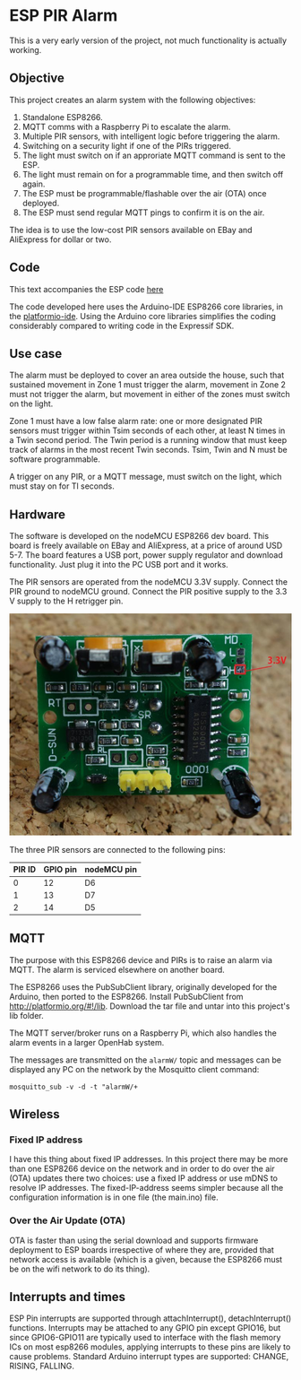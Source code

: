 # ESP PIR Alarm

This is a very early version of the project, not much functionality is actually working.

## Objective
This project creates an alarm system with the following objectives:

1. Standalone ESP8266.
1. MQTT comms with a Raspberry Pi to escalate the alarm.
1. Multiple PIR sensors, with intelligent logic before triggering the alarm.
1. Switching on a security light if one of the PIRs triggered.
1. The light must switch on if an approriate MQTT command is sent to the ESP.
1. The light must remain on for a programmable time, and then switch off again.
1. The ESP must be programmable/flashable over the air (OTA) once deployed.
1. The ESP must send regular MQTT pings to confirm it is on the air.

The idea is to use the low-cost PIR sensors available on EBay and AliExpress for dollar or two.

## Code
This text accompanies the ESP code [here](
https://github.com/NelisW/IoTPlay/blob/master/PlatformIO-IDE/interrupt/src/main.ino)

The code developed here uses the Arduino-IDE ESP8266 core libraries,  in the [platformio-ide](https://github.com/NelisW/myOpenHab/blob/master/docs/413b-ESP8266-PlatformIO-Arduino-Framework.md).  Using the Arduino core libraries simplifies the coding considerably compared to writing code in the Expressif SDK.

## Use case
The alarm must be deployed to cover an area outside the house, such that sustained movement in Zone 1 must trigger the alarm, movement in Zone 2 must not trigger the alarm, but movement in either of the zones must switch on the light.  

Zone 1 must have a low false alarm rate: one or more designated PIR sensors must trigger within Tsim seconds of each other, at least N times in a Twin second period.  The Twin period is a running window that must keep track of alarms in the most recent Twin seconds. Tsim, Twin and N must be software programmable.

A trigger on any PIR, or a MQTT message, must switch on the light, which must stay on for Tl seconds.

## Hardware

The software is developed on the nodeMCU ESP8266 dev board.  This board is freely available
on EBay and AliExpress, at a price of around USD 5-7.  The board features a USB port, power
supply regulator and download functionality.  Just plug it into the PC USB port and it works.

The PIR sensors are operated from the nodeMCU 3.3V supply.  Connect the PIR ground to nodeMCU
ground. Connect the PIR positive supply to the 3.3 V supply to the H retrigger pin.

![pir_motion_sensor_arduino.jpg](images/pir_motion_sensor_arduino.jpg)

The three PIR sensors are connected to the following pins:

|PIR ID | GPIO pin | nodeMCU pin|
|---|-----|----|
| 0 | 12  | D6 |
| 1 | 13  | D7 |
| 2 | 14  | D5 |

## MQTT

The purpose with this ESP8266 device and PIRs is to raise an alarm via MQTT.  The
alarm is serviced elsewhere on another board.  

The ESP8266 uses the PubSubClient library, originally developed for the Arduino,
then ported to the ESP8266.  Install PubSubClient from http://platformio.org/#!/lib.
Download the tar file and untar into this project's lib folder.

The MQTT server/broker runs on a Raspberry Pi, which also handles the alarm events
in a larger OpenHab system.

The messages are transmitted on the `alarmW/` topic and messages can be displayed
any PC on the network by the Mosquitto client command:

    mosquitto_sub -v -d -t "alarmW/+

## Wireless

### Fixed IP address
I have this thing about fixed IP addresses. In this project there may be more than
one ESP8266 device on the network and in order to do over the air (OTA) updates there
two choices: use a fixed IP address or use mDNS to resolve IP addresses.  The
fixed-IP-address seems simpler because all the configuration information is in one
file (the main.ino) file.


### Over the Air Update (OTA)

OTA is faster than using the serial download and supports firmware deployment to
ESP boards irrespective of where they are, provided that network access is available
(which is a given, because the ESP8266 must be on the wifi network to do its thing).


## Interrupts and times

ESP Pin interrupts are supported through attachInterrupt(), detachInterrupt()
functions. Interrupts may be attached to any GPIO pin except GPIO16,
but since GPIO6-GPIO11 are typically used to interface with the flash memory ICs
on most esp8266 modules, applying interrupts to these pins are likely to cause problems.
Standard Arduino interrupt types are supported: CHANGE, RISING, FALLING.
